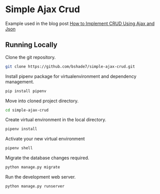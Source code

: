 # Simple Ajax Crud

Example used in the blog post [How to Implement CRUD Using Ajax and Json](https://simpleisbetterthancomplex.com/tutorial/2016/11/15/how-to-implement-a-crud-using-ajax-and-json.html)

## Running Locally
Clone the git repository.
```bash
git clone https://github.com/bshade7/simple-ajax-crud.git
```

Install pipenv package for virtualenvironment and dependency management.
```bash
pip install pipenv
```

Move into cloned project directory.
```bash
cd simple-ajax-crud
```

Create virtual environment in the local directory.
```bash
pipenv install
```

Activate your new virtual environment
```bash
pipenv shell
```

Migrate the database changes required.
```bash
python manage.py migrate
```

Run the development web server.
```bash
python manage.py runserver
```
